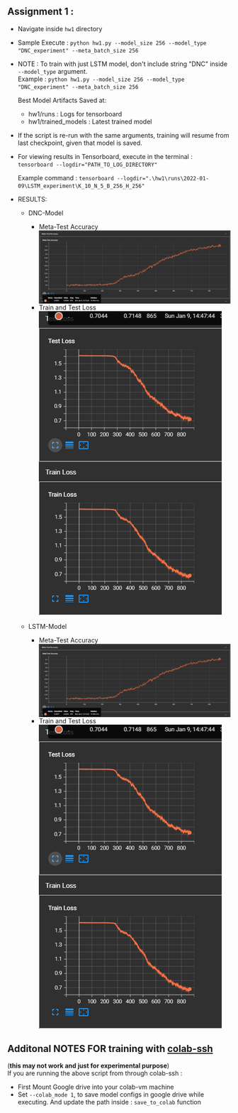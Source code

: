 ## Assignment 1 : 
- Navigate inside `hw1` directory
- Sample Execute : `python hw1.py --model_size 256 --model_type "DNC_experiment" --meta_batch_size 256`
- NOTE : To train with just LSTM model, don't include string "DNC" inside `--model_type` argument. <br> Example : `python hw1.py --model_size 256 --model_type "DNC_experiment" --meta_batch_size 256`

    Best Model Artifacts Saved at: 
    - hw1/runs : Logs for tensorboard
    - hw1/trained_models : Latest trained model
- If the script is re-run with the same arguments, training will resume from last checkpoint, given that model is saved.
- For viewing results in Tensorboard, execute in the terminal : <br>
    `tensorboard --logdir="PATH_TO_LOG_DIRECTORY"`
    
    Example command :  `tensorboard --logdir=".\hw1\runs\2022-01-09\LSTM_experiment\K_10_N_5_B_256_H_256"`

- RESULTS:
    - DNC-Model
        - Meta-Test Accuracy <img src=".\result_plots\DNC_model_test_accuracy.PNG"
     alt="Markdown Monster icon"
     style="float: left; margin-right: 10px;" /> <br>
        - Train and Test Loss <img src=".\result_plots\DNC_model_train_and_test_loss.PNG"
     alt="Markdown Monster icon" /> <br> 

    - LSTM-Model
        - Meta-Test Accuracy <img src=".\result_plots\DNC_model_test_accuracy.PNG"
     alt="Markdown Monster icon"
     style="float: left; margin-right: 10px;" /> <br>
        - Train and Test Loss <img src=".\result_plots\DNC_model_train_and_test_loss.PNG"
     alt="Markdown Monster icon" /> <br> 

## Additonal NOTES FOR training with [colab-ssh](https://github.com/WassimBenzarti/colab-ssh)

(**this may not work and just for experimental purpose**) <br>
If you are running the above script from through colab-ssh :
- First Mount Google drive into your colab-vm machine 
- Set `--colab_mode 1`,  to save model configs in google drive while executing. And update the path inside : `save_to_colab` function